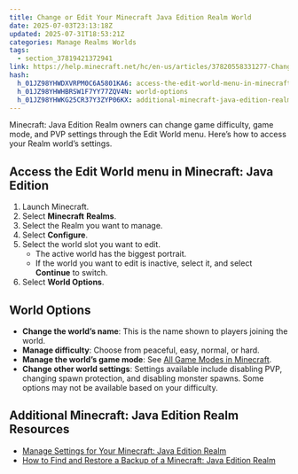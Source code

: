 ```yaml
---
title: Change or Edit Your Minecraft Java Edition Realm World
date: 2025-07-03T23:13:18Z
updated: 2025-07-31T18:53:21Z
categories: Manage Realms Worlds
tags:
  - section_37819421372941
link: https://help.minecraft.net/hc/en-us/articles/37820558331277-Change-or-Edit-Your-Minecraft-Java-Edition-Realm-World
hash:
  h_01JZ98YHWDXVRPM0C6A5801KA6: access-the-edit-world-menu-in-minecraft-java-edition
  h_01JZ98YHWHBRSW1F7YY77ZQV4N: world-options
  h_01JZ98YHWKG25CR37Y3ZYP06KX: additional-minecraft-java-edition-realm-resources
---
```


Minecraft: Java Edition Realm owners can change game difficulty, game mode, and PVP settings through the Edit World menu. Here’s how to access your Realm world’s settings.

## Access the Edit World menu in Minecraft: Java Edition

1.  Launch Minecraft.
2.  Select **Minecraft** **Realms**.
3.  Select the Realm you want to manage.
4.  Select **Configure**.
5.  Select the world slot you want to edit.
    - The active world has the biggest portrait.
    - If the world you want to edit is inactive, select it, and select **Continue** to switch.
6.  Select **World Options**.

## World Options

- **Change the world’s name**: This is the name shown to players joining the world.
- **Manage difficulty**: Choose from peaceful, easy, normal, or hard.
- **Manage the world’s game mode**: See [All Game Modes in Minecraft](../Minecraft-Game-Guides/All-Game-Modes-in-Minecraft.md).
- **Change other world settings**: Settings available include disabling PVP, changing spawn protection, and disabling monster spawns. Some options may not be available based on your difficulty.

## Additional Minecraft: Java Edition Realm Resources

- [Manage Settings for Your Minecraft: Java Edition Realm](../Manage-Realms-Settings/Manage-Settings-for-Your-Minecraft-Java-Edition-Realm.md)
- [How to Find and Restore a Backup of a Minecraft: Java Edition Realm](./How-to-Find-and-Restore-a-Backup-of-a-Minecraft-Java-Edition-Realm-World.md)
